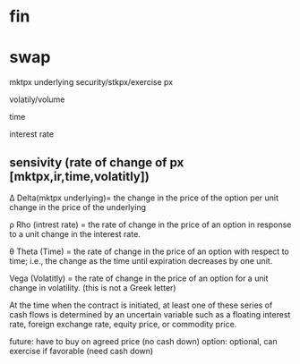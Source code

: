 fin
===

swap
====
mktpx underlying security/stkpx/exercise px

volatily/volume

time

interest rate

sensivity (rate of change of px [mktpx,ir,time,volatitly])
--------
Δ Delta(mktpx underlying)= the change in the price of the option per unit change in the price of the underlying

ρ Rho   (intrest rate)   = the rate of change in the price of an option in response to a unit change in the interest rate.

θ Theta (Time)           = the rate of change in the price of an option with respect to time; i.e., the change as the time until expiration decreases by one unit.

Vega    (Volatitly)     = the rate of change in the price of an option for a unit change in volatility.
(this is not a Greek letter) 



At the time when the contract is initiated, at least one of these series of cash flows is determined by an uncertain variable such as a floating interest rate, foreign exchange rate, equity price, or commodity price.

future: have to buy on agreed price (no cash down)
option: optional, can exercise if favorable (need cash down)
